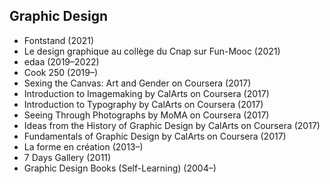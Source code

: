 ## Graphic Design

* Fontstand (2021)
* Le design graphique au collège du Cnap sur Fun-Mooc (2021)
* edaa (2019–2022)
* Cook 250 (2019–)
* Sexing the Canvas: Art and Gender on Coursera (2017)
* Introduction to Imagemaking by CalArts on Coursera (2017)
* Introduction to Typography by CalArts on Coursera (2017)
* Seeing Through Photographs by MoMA on Coursera (2017)
* Ideas from the History of Graphic Design by CalArts on Coursera (2017)
* Fundamentals of Graphic Design by CalArts on Coursera (2017)
* La forme en création (2013–)
* 7 Days Gallery (2011)
* Graphic Design Books (Self-Learning) (2004–)
